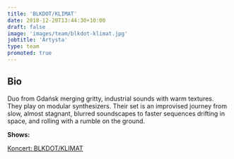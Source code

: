 ```yaml
---
title: 'BLKDOT/KLIMAT'
date: 2018-12-20T13:44:30+10:00
draft: false
image: 'images/team/blkdot-klimat.jpg'
jobtitle: 'Artysta'
type: team
promoted: true
---
```


## Bio

Duo from Gdańsk merging gritty, industrial sounds with warm textures. They play on modular synthesizers. Their set is an improvised journey from slow, almost stagnant, blurred soundscapes to faster sequences drifting in space, and rolling with a rumble on the ground.

**Shows:**

[Koncert: BLKDOT/KLIMAT](/pokazy/blkdot-klimat)